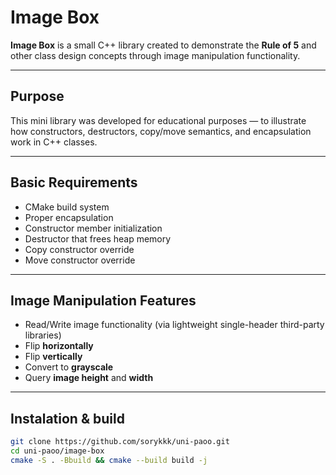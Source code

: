 # Image Box 
**Image Box** is a small C++ library created to demonstrate the **Rule of 5** and other class design concepts through image manipulation functionality.

---

## Purpose
This mini library was developed for educational purposes — to illustrate how constructors, destructors, copy/move semantics, and encapsulation work in C++ classes.

---

## Basic Requirements
 - CMake build system  
 - Proper encapsulation  
 - Constructor member initialization  
 - Destructor that frees heap memory  
 - Copy constructor override  
 - Move constructor override  

---

## Image Manipulation Features
 - Read/Write image functionality (via lightweight single-header third-party libraries)  
 - Flip **horizontally**  
 - Flip **vertically**  
 - Convert to **grayscale**  
 - Query **image height** and **width**

---

## Instalation & build
```bash
git clone https://github.com/sorykkk/uni-paoo.git
cd uni-paoo/image-box
cmake -S . -Bbuild && cmake --build build -j